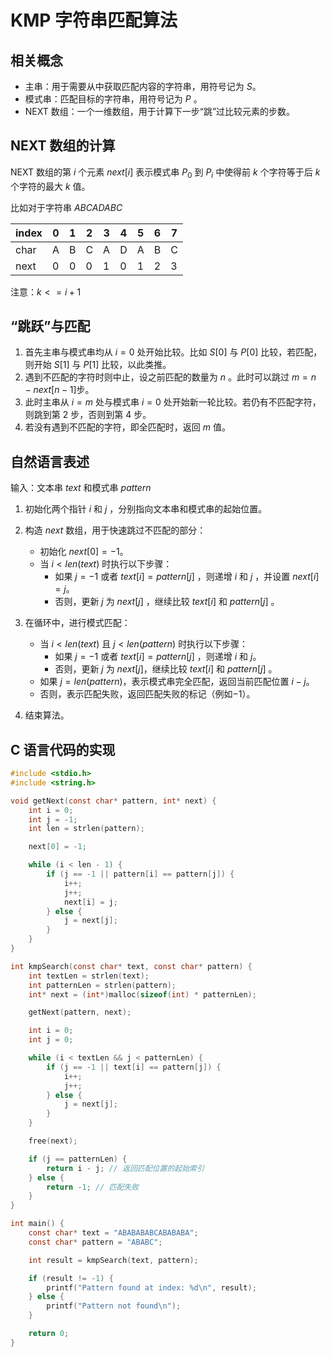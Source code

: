 # KMP 字符串匹配算法

## 相关概念

- 主串：用于需要从中获取匹配内容的字符串，用符号记为 $S$。
- 模式串：匹配目标的字符串，用符号记为 $P$ 。
- NEXT 数组：一个一维数组，用于计算下一步“跳”过比较元素的步数。

## NEXT 数组的计算

NEXT 数组的第 $i$ 个元素 $next[i]$ 表示模式串 $P_{0}$ 到 $P_{i}$ 中使得前 $k$ 个字符等于后 $k$ 个字符的最大 $k$ 值。

比如对于字符串 $ABCADABC$

| index | 0   | 1   | 2   | 3   | 4   | 5   | 6   | 7   |
| ----- | --- | --- | --- | --- | --- | --- | --- | --- |
| char  | A   | B   | C   | A   | D   | A   | B   | C   |
| next  | 0   | 0   | 0   | 1   | 0   | 1   | 2   | 3   |

注意：$k<=i+1$

## “跳跃”与匹配

1. 首先主串与模式串均从 $i=0$ 处开始比较。比如 $S[0]$ 与 $P[0]$ 比较，若匹配，则开始 $S[1]$ 与 $P[1]$ 比较，以此类推。
2. 遇到不匹配的字符时则中止，设之前匹配的数量为 $n$ 。此时可以跳过 $m=n-next[n-1]$步。
3. 此时主串从 $i=m$ 处与模式串 $i=0$ 处开始新一轮比较。若仍有不匹配字符，则跳到第 2 步，否则到第 4 步。
4. 若没有遇到不匹配的字符，即全匹配时，返回 $m$ 值。

## 自然语言表述

输入：文本串 $text$ 和模式串 $pattern$

1. 初始化两个指针 $i$ 和 $j$ ，分别指向文本串和模式串的起始位置。
2. 构造 $next$ 数组，用于快速跳过不匹配的部分：
   - 初始化 $next[0] = -1$。
   - 当 $i < len(text)$ 时执行以下步骤：
     - 如果 $j = -1$ 或者 $text[i] = pattern[j]$ ，则递增 $i$ 和 $j$ ，并设置 $next[i] = j$。
     - 否则，更新 $j$ 为 $next[j]$ ，继续比较 $text[i]$ 和 $pattern[j]$ 。
3. 在循环中，进行模式匹配：

   - 当 $i < len(text)$ 且 $j < len(pattern)$ 时执行以下步骤：
     - 如果 $j = -1$ 或者 $text[i] = pattern[j]$ ，则递增 $i$ 和 $j$。
     - 否则，更新 $j$ 为 $next[j]$，继续比较 $text[i]$ 和 $pattern[j]$ 。
   - 如果 $j = len(pattern)$，表示模式串完全匹配，返回当前匹配位置 $i - j$。
   - 否则，表示匹配失败，返回匹配失败的标记（例如$-1$）。

4. 结束算法。

## C 语言代码的实现

```c
#include <stdio.h>
#include <string.h>

void getNext(const char* pattern, int* next) {
    int i = 0;
    int j = -1;
    int len = strlen(pattern);

    next[0] = -1;

    while (i < len - 1) {
        if (j == -1 || pattern[i] == pattern[j]) {
            i++;
            j++;
            next[i] = j;
        } else {
            j = next[j];
        }
    }
}

int kmpSearch(const char* text, const char* pattern) {
    int textLen = strlen(text);
    int patternLen = strlen(pattern);
    int* next = (int*)malloc(sizeof(int) * patternLen);

    getNext(pattern, next);

    int i = 0;
    int j = 0;

    while (i < textLen && j < patternLen) {
        if (j == -1 || text[i] == pattern[j]) {
            i++;
            j++;
        } else {
            j = next[j];
        }
    }

    free(next);

    if (j == patternLen) {
        return i - j; // 返回匹配位置的起始索引
    } else {
        return -1; // 匹配失败
    }
}

int main() {
    const char* text = "ABABABABCABABABA";
    const char* pattern = "ABABC";

    int result = kmpSearch(text, pattern);

    if (result != -1) {
        printf("Pattern found at index: %d\n", result);
    } else {
        printf("Pattern not found\n");
    }

    return 0;
}

```
